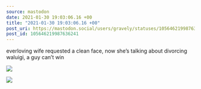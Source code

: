 ```yaml
---
source: mastodon
date: 2021-01-30 19:03:06.16 +00
title: "2021-01-30 19:03:06.16 +00"
post_uri: https://mastodon.social/users/gravely/statuses/105646219987636241
post_id: 105646219987636241
---
```

everloving wife requested a clean face, now she’s talking about divorcing waluigi, a guy can’t win


![](/images/105646219827329024.jpg)

![](/images/105646219949482902.jpg)

